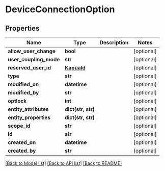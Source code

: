 # DeviceConnectionOption

## Properties
Name | Type | Description | Notes
------------ | ------------- | ------------- | -------------
**allow_user_change** | **bool** |  | [optional] 
**user_coupling_mode** | **str** |  | [optional] 
**reserved_user_id** | [**KapuaId**](KapuaId.md) |  | [optional] 
**type** | **str** |  | [optional] 
**modified_on** | **datetime** |  | [optional] 
**modified_by** | **str** |  | [optional] 
**optlock** | **int** |  | [optional] 
**entity_attributes** | **dict(str, str)** |  | [optional] 
**entity_properties** | **dict(str, str)** |  | [optional] 
**scope_id** | **str** |  | [optional] 
**id** | **str** |  | [optional] 
**created_on** | **datetime** |  | [optional] 
**created_by** | **str** |  | [optional] 

[[Back to Model list]](../README.md#documentation-for-models) [[Back to API list]](../README.md#documentation-for-api-endpoints) [[Back to README]](../README.md)


